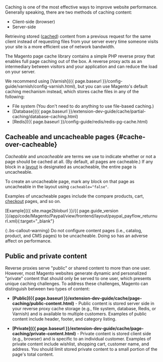 <div markdown= "1">

Caching is one of the most effective ways to improve website performance. Generally speaking, there are two methods of caching content:

-  Client-side (browser)
-  Server-side

Retrieving stored ([cached](https://glossary.magento.com/cache)) content from a previous request for the same client instead of requesting files from your server every time someone visits your site is a more efficient use of network bandwidth.

The Magento page cache library contains a simple PHP reverse proxy that enables full page caching out of the box. A reverse proxy acts as an intermediary between visitors and your application and can reduce the load on your server.

We recommend using [Varnish]({{ page.baseurl }}/config-guide/varnish/config-varnish.html), but you can use Magento's default caching mechanism instead, which stores cache files in any of the following:

-  File system (You don't need to do anything to use file-based caching.)
-  [Database]({{ page.baseurl }}/extension-dev-guide/cache/partial-caching/database-caching.html)
-  [Redis]({{ page.baseurl }}/config-guide/redis/redis-pg-cache.html)

## Cacheable and uncacheable pages {#cache-over-cacheable}

*Cacheable* and *uncacheable* are terms we use to indicate whether or not a page should be cached at all. (By default, all pages are cacheable.) If any block in a [layout](https://glossary.magento.com/layout) is designated as uncacheable, the entire page is uncacheable.

To create an uncacheable page, mark any block on that page as uncacheable in the layout using `cacheable="false"`.

Examples of uncacheable pages include the compare products, cart, [checkout](https://glossary.magento.com/checkout) pages, and so on.

[Example]({{ site.mage2bloburl }}/{{ page.guide_version }}/app/code/Magento/Paypal/view/frontend/layout/paypal_payflow_returnurl.xml){:target="_blank"}

{:.bs-callout-warning}
Do not configure content pages (i.e., catalog, product, and CMS pages) to be uncacheable. Doing so has an adverse affect on performance.

## Public and private content

Reverse proxies serve "public" or shared content to more than one user. However, most Magento websites generate dynamic and personalized "private" content that should only be served to one user, which presents unique caching challenges. To address these challenges, Magento can distinguish between two types of content:

-  **[Public]({{ page.baseurl }}/extension-dev-guide/cache/page-caching/public-content.html)** - Public content is stored server side in your reverse proxy cache storage (e.g., file system, database, Redis, or Varnish) and is available to multiple customers. Examples of public content include header, footer, and category listing.

-  **[Private]({{ page.baseurl }}/extension-dev-guide/cache/page-caching/private-content.html)** - Private content is stored client side (e.g., browser) and is specific to an individual customer. Examples of private content include wishlist, shopping cart, customer name, and address. You should limit stored private content to a small portion of the page's total content.
